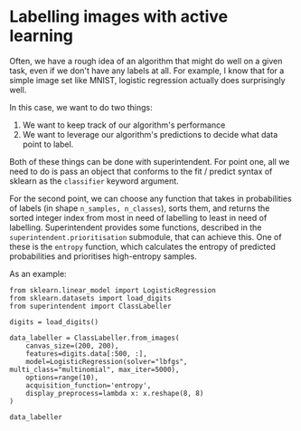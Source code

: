 # Labelling images with active learning

Often, we have a rough idea of an algorithm that might do well on a given task, even if we don't have any labels at all. For example, I know that for a simple image set like MNIST, logistic regression actually does surprisingly well.

In this case, we want to do two things:
1. We want to keep track of our algorithm's performance
2. We want to leverage our algorithm's predictions to decide what data point to label.

Both of these things can be done with superintendent. For point one, all we need to do is pass an object that conforms to the fit / predict syntax of sklearn as the `classifier` keyword argument.

For the second point, we can choose any function that takes in probabilities of labels (in shape `n_samples, n_classes`), sorts them, and returns the sorted integer index from most in need of labelling to least in need of labelling. Superintendent provides some functions, described in the `superintendent.prioritisation` submodule, that can achieve this. One of these is the `entropy` function, which calculates the entropy of predicted probabilities and prioritises high-entropy samples.

As an example:

```{jupyter-execute} ipython3
from sklearn.linear_model import LogisticRegression
from sklearn.datasets import load_digits
from superintendent import ClassLabeller

digits = load_digits()

data_labeller = ClassLabeller.from_images(
    canvas_size=(200, 200),
    features=digits.data[:500, :],
    model=LogisticRegression(solver="lbfgs", multi_class="multinomial", max_iter=5000),
    options=range(10),
    acquisition_function='entropy',
    display_preprocess=lambda x: x.reshape(8, 8)
)

data_labeller
```
